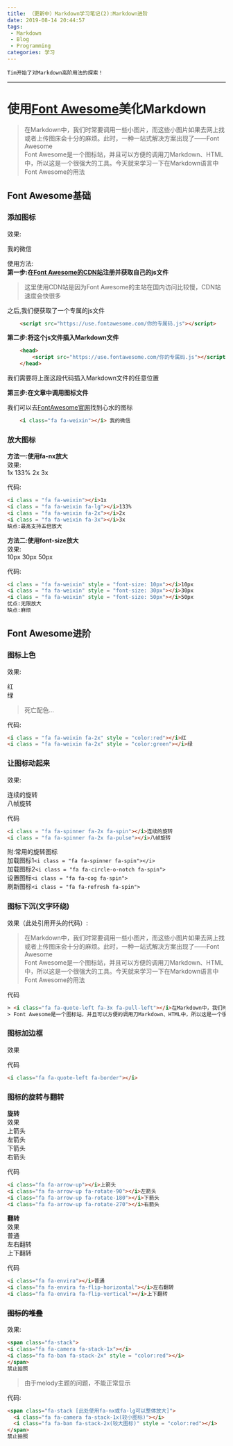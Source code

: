 ```yaml
---
title: （更新中）Markdown学习笔记(2):Markdown进阶
date: 2019-08-14 20:44:57
tags: 
 - Markdown
 - Blog
 - Programming
categories: 学习
---
```

<head>
    <script src="https://use.fontawesome.com/9c273aaf8d.js"></script>
</head> 

```
Tim开始了对Markdown高阶用法的探索！
```
<!--more-->

---

使用[Font Awesome](https://fontawesome.com/icons?d=gallery "Font Awesome")美化Markdown
===

> <i class="fa fa-quote-left fa-3x fa-pull-left"></i>在Markdown中，我们时常要调用一些小图片，而这些小图片如果去网上找或者上传图床会十分的麻烦。此时，一种一站式解决方案出现了——Font Awesome  
> Font Awesome是一个图标站，并且可以方便的调用刀Markdown、HTML中，所以这是一个很强大的工具。今天就来学习一下在Markdown语言中Font Awesome的用法


Font Awesome基础
---

### 添加图标

效果:

<i class="fa fa-weixin"></i> 我的微信

使用方法:  
**第一步:在[Font Awesome的CDN站](http://www.fontawesome.com.cn/get-started/)注册并获取自己的js文件** 

> 这里使用CDN站是因为Font Awesome的主站在国内访问比较慢，CDN站速度会快很多

之后,我们便获取了一个专属的js文件
```HTML
    <script src="https://use.fontawesome.com/你的专属码.js"></script>
```

**第二步:将这个js文件插入Markdown文件**
```HTML
    <head> 
        <script src="https://use.fontawesome.com/你的专属码.js"></script>
    </head> 
```
我们需要将上面这段代码插入Markdown文件的任意位置

**第三步:在文章中调用图标文件**

我们可以去[FontAwesome官网](https://fontawesome.com/icons?d=gallery)找到心水的图标

```HTML
    <i class="fa fa-weixin"></i> 我的微信
```

### 放大图标


**方法一:使用fa-nx放大**  
效果:  
<i class = "fa fa-weixin"></i>1x
<i class = "fa fa-weixin fa-lg"></i>133%
<i class = "fa fa-weixin fa-2x"></i>2x
<i class = "fa fa-weixin fa-3x"></i>3x

代码:
```HTML
<i class = "fa fa-weixin"></i>1x
<i class = "fa fa-weixin fa-lg"></i>133%
<i class = "fa fa-weixin fa-2x"></i>2x
<i class = "fa fa-weixin fa-3x"></i>3x
缺点:最高支持五倍放大
```


**方法二:使用font-size放大**  
效果:  
<i class = "fa fa-weixin" style = "font-size: 10px"></i>10px
<i class = "fa fa-weixin" style = "font-size: 30px"></i>30px
<i class = "fa fa-weixin" style = "font-size: 50px"></i>50px

代码:
```HTML
<i class = "fa fa-weixin" style = "font-size: 10px"></i>10px
<i class = "fa fa-weixin" style = "font-size: 30px"></i>30px
<i class = "fa fa-weixin" style = "font-size: 50px"></i>50px
优点:无限放大
缺点:麻烦
```

Font Awesome进阶
---

### 图标上色

效果:

<i class = "fa fa-weixin fa-2x" style = "color:red"></i>红    
<i class = "fa fa-weixin fa-2x" style = "color:green"></i>绿
> 死亡配色...

代码:
```HTML
<i class = "fa fa-weixin fa-2x" style = "color:red"></i>红    
<i class = "fa fa-weixin fa-2x" style = "color:green"></i>绿
```

### 让图标动起来
效果:

<i class = "fa fa-spinner fa-2x fa-spin"></i>连续的旋转  
<i class = "fa fa-spinner fa-2x fa-pulse"></i>八帧旋转

代码
```HTML
<i class = "fa fa-spinner fa-2x fa-spin"></i>连续的旋转  
<i class = "fa fa-spinner fa-2x fa-pulse"></i>八帧旋转
```

附:常用的旋转图标  
<i class = "fa fa-spinner fa-spin"></i>加载图标1`<i class = "fa fa-spinner fa-spin"></i>`  
<i class = "fa fa-circle-o-notch fa-spin"></i>加载图标2`<i class = "fa fa-circle-o-notch fa-spin">`  
<i class = "fa fa-cog fa-spin"></i>设置图标`<i class = "fa fa-cog fa-spin">`  
<i class = "fa fa-refresh fa-spin"></i>刷新图标`<i class = "fa fa-refresh fa-spin">`  

### 图标下沉(文字环绕)

效果（此处引用开头的代码）:
> <i class="fa fa-quote-left fa-3x fa-pull-left"></i>在Markdown中，我们时常要调用一些小图片，而这些小图片如果去网上找或者上传图床会十分的麻烦。此时，一种一站式解决方案出现了——Font Awesome  
> Font Awesome是一个图标站，并且可以方便的调用刀Markdown、HTML中，所以这是一个很强大的工具。今天就来学习一下在Markdown语言中Font Awesome的用法

代码
```HTML
> <i class="fa fa-quote-left fa-3x fa-pull-left"></i>在Markdown中，我们时常要调用一些小图片，而这些小图片如果去网上找或者上传图床会十分的麻烦。此时，一种一站式解决方案出现了——Font Awesome  
> Font Awesome是一个图标站，并且可以方便的调用刀Markdown、HTML中，所以这是一个很强大的工具。今天就来学习一下在Markdown语言中Font Awesome的用法
```

### 图标加边框

效果  
<i class="fa fa-quote-left fa-border"></i>

代码
```HTML
<i class="fa fa-quote-left fa-border"></i>
```

### 图标的旋转与翻转

**旋转**  
效果  
<i class="fa fa-arrow-up"></i>上箭头  
<i class="fa fa-arrow-up fa-rotate-90"></i>左箭头  
<i class="fa fa-arrow-up fa-rotate-180"></i>下箭头  
<i class="fa fa-arrow-up fa-rotate-270"></i>右箭头  

代码  
```HTML
<i class="fa fa-arrow-up"></i>上箭头  
<i class="fa fa-arrow-up fa-rotate-90"></i>左箭头  
<i class="fa fa-arrow-up fa-rotate-180"></i>下箭头  
<i class="fa fa-arrow-up fa-rotate-270"></i>右箭头  
```

**翻转**  
效果  
<i class="fa fa-envira"></i>普通  
<i class="fa fa-envira fa-flip-horizontal"></i>左右翻转  
<i class="fa fa-envira fa-flip-vertical"></i>上下翻转  

代码  
```HTML
<i class="fa fa-envira"></i>普通  
<i class="fa fa-envira fa-flip-horizontal"></i>左右翻转  
<i class="fa fa-envira fa-flip-vertical"></i>上下翻转
```

### ~~图标的堆叠~~

效果: 
```HTML   
<span class="fa-stack">
<i class="fa fa-camera fa-stack-1x"></i>
<i class="fa fa-ban fa-stack-2x" style = "color:red"></i>
</span>
禁止拍照
```
> 由于melody主题的问题，不能正常显示

代码:   
```HTML  
<span class="fa-stack [此处使用fa-nx或fa-lg可以整体放大]">
  <i class="fa fa-camera fa-stack-1x(较小图标)"></i>
  <i class="fa fa-ban fa-stack-2x(较大图标)" style = "color:red"></i>
</span>
禁止拍照
```
